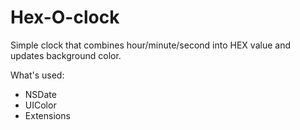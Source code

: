 # Hex-O-clock
Simple clock that combines hour/minute/second into HEX value and updates background color.

What's used:
- NSDate
- UIColor
- Extensions
